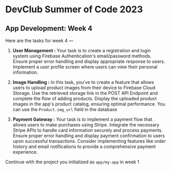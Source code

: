 
# DevClub Summer of Code 2023

## App Development: Week 4 

Here are the tasks for week 4 —

1. **User Management :** 
Your task is to create a registration and login system using Firebase Authentication's email/password methods. Ensure proper error handling and display appropriate response to users. Implement a user profile screen where users can view their personal information.

2. **Image Handling :** 
In this task, you've to create a feature that allows users to upload product images from their device to Firebase Cloud Storage. Use the retrieved storage link in the POST API Endpoint and complete the flow of adding products. Display the uploaded product images in the app's product catalog, ensuring optimal performance. You can use the `Product.img_url` field in the database

3. **Payment Gateway :** 
Your task is to implement a payment flow that allows users to make purchases using Stripe. Integrate the necessary Stripe APIs to handle card information securely and process payments. Ensure proper error handling and display payment confirmation to users upon successful transactions. Consider implementing features like order history and email notifications to provide a comprehensive payment experience.


Continue with the project you initialized as `app/my-app` in week 1
